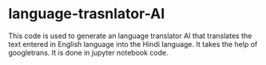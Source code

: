 # language-trasnlator-AI
This code is used to generate an language translator AI that translates the text entered in English language into the Hindi language. It takes the help of  googletrans. It is done in jupyter notebook code.
